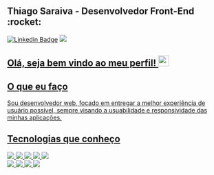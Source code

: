 <h2>Thiago Saraiva - Desenvolvedor Front-End :rocket: </h2> 
<a href="https://www.linkedin.com/in/thiago-saraiva-cods" rel="nofollow"><img src="https://img.shields.io/badge/LinkedIn-0077B5?style=for-the-badge&logo=linkedin&logoColor=white" alt="Linkedin Badge" data-canonical-src="https://img.shields.io/badge/-ThiagoSaraiva-blue?style=flat-square&amp;logo=Linkedin&amp;logoColor=white&amp;link=https://www.linkedin.com/in/thiago-saraiva-cods" style="max-width: 100%;"></a>
<a href="mailto:thiagosaraiva.cods@gmail.com"><img src="https://img.shields.io/badge/Gmail-D14836?style=for-the-badge&logo=gmail&logoColor=white">


<h2>Olá, seja bem vindo ao meu perfil! <img src="https://camo.githubusercontent.com/e8e7b06ecf583bc040eb60e44eb5b8e0ecc5421320a92929ce21522dbc34c891/68747470733a2f2f6d656469612e67697068792e636f6d2f6d656469612f6876524a434c467a6361737252346961377a2f67697068792e676966" height="25px" data-canonical-src="https://media.giphy.com/media/hvRJCLFzcasrR4ia7z/giphy.gif" style="max-width: 100%; display: inline-block;" data-target="animated-image.originalImage"></h2>

<h2>O que eu faço</h2>
Sou desenvolvedor web, focado em entregar a melhor experiência de usuário possível, sempre visando a usuabilidade e responsividade das minhas aplicações.

<h2>Tecnologias que conheço</h2>
<div>
  <span><img src="https://img.shields.io/badge/HTML5-E34F26?style=for-the-badge&logo=html5&logoColor=white"></span>
  <span><img src="https://img.shields.io/badge/CSS3-1572B6?style=for-the-badge&logo=css3&logoColor=white"></span>
  <span><img src="https://img.shields.io/badge/JavaScript-F7DF1E?style=for-the-badge&logo=javascript&logoColor=black"></span>
  <span><img src="https://img.shields.io/badge/React-20232A?style=for-the-badge&logo=react&logoColor=61DAFB"></span>
  <span><img src="https://img.shields.io/badge/styled--components-DB7093?style=for-the-badge&logo=styled-components&logoColor=white"></span>
</div>
  
<div>
  <span><img src="https://img.shields.io/badge/TypeScript-007ACC?style=for-the-badge&logo=typescript&logoColor=white"></span>
  <span><img src="https://img.shields.io/badge/Tailwind_CSS-38B2AC?style=for-the-badge&logo=tailwind-css&logoColor=white"></span>
  <span><img src="https://img.shields.io/badge/Material--UI-0081CB?style=for-the-badge&logo=material-ui&logoColor=white"></span>
  <span><img src="https://img.shields.io/badge/Sass-CC6699?style=for-the-badge&logo=sass&logoColor=white"></span>
</div>
